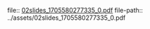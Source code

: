 file:: [02slides_1705580277335_0.pdf](../assets/02slides_1705580277335_0.pdf)
file-path:: ../assets/02slides_1705580277335_0.pdf

